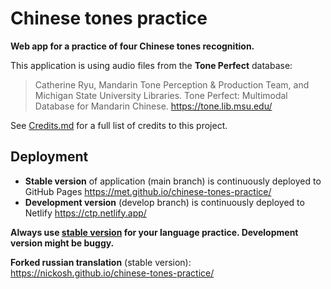 # Chinese tones practice

**Web app for a practice of four Chinese tones recognition.**

This application is using audio files from the **Tone Perfect** database:

> Catherine Ryu, Mandarin Tone Perception & Production Team, and Michigan State University Libraries. Tone Perfect: Multimodal Database for Mandarin Chinese.  https://tone.lib.msu.edu/

See [Credits.md](Credits.md) for a full list of credits to this project.

## Deployment 

- **Stable version** of application (main branch) is continuously deployed to GitHub Pages https://met.github.io/chinese-tones-practice/  
- **Development version** (develop branch) is continuously deployed to Netlify https://ctp.netlify.app/

**Always use [stable version](https://met.github.io/chinese-tones-practice/) for your language practice. Development version might be buggy.**

**Forked russian translation** (stable version): https://nickosh.github.io/chinese-tones-practice/
